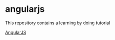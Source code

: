 # angularjs
This repository contains a learning by doing tutorial

[AngularJS](https://github.com/michaelhaenzi/angularjs/blob/master/angularjs.md)
